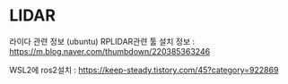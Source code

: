 # LIDAR
라이다 관련 정보 (ubuntu)
RPLIDAR관련 툴 설치 정보 : https://m.blog.naver.com/thumbdown/220385363246

WSL2에 ros2설치 : https://keep-steady.tistory.com/45?category=922869
